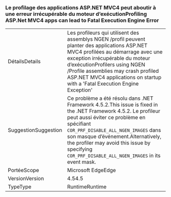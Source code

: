 ### <a name="profiling-aspnet-mvc4-apps-can-lead-to-fatal-execution-engine-error"></a><span data-ttu-id="0f7c0-101">Le profilage des applications ASP.NET MVC4 peut aboutir à une erreur irrécupérable du moteur d’exécution</span><span class="sxs-lookup"><span data-stu-id="0f7c0-101">Profiling ASP.Net MVC4 apps can lead to Fatal Execution Engine Error</span></span>

|   |   |
|---|---|
|<span data-ttu-id="0f7c0-102">Détails</span><span class="sxs-lookup"><span data-stu-id="0f7c0-102">Details</span></span>|<span data-ttu-id="0f7c0-103">Les profileurs qui utilisent des assemblys NGEN /profil peuvent planter des applications ASP.NET MVC4 profilées au démarrage avec une exception irrécupérable du moteur d’exécution</span><span class="sxs-lookup"><span data-stu-id="0f7c0-103">Profilers using NGEN /Profile assemblies may crash profiled ASP.NET MVC4 applications on startup with a 'Fatal Execution Engine Exception'</span></span>|
|<span data-ttu-id="0f7c0-104">Suggestion</span><span class="sxs-lookup"><span data-stu-id="0f7c0-104">Suggestion</span></span>|<span data-ttu-id="0f7c0-105">Ce problème a été résolu dans .NET Framework 4.5.2.</span><span class="sxs-lookup"><span data-stu-id="0f7c0-105">This issue is fixed in the .NET Framework 4.5.2.</span></span> <span data-ttu-id="0f7c0-106">Le profileur peut aussi éviter ce problème en spécifiant <code>COR_PRF_DISABLE_ALL_NGEN_IMAGES</code> dans son masque d’événement.</span><span class="sxs-lookup"><span data-stu-id="0f7c0-106">Alternatively, the profiler may avoid this issue by specifying <code>COR_PRF_DISABLE_ALL_NGEN_IMAGES</code> in its event mask.</span></span>|
|<span data-ttu-id="0f7c0-107">Portée</span><span class="sxs-lookup"><span data-stu-id="0f7c0-107">Scope</span></span>|<span data-ttu-id="0f7c0-108">Microsoft Edge</span><span class="sxs-lookup"><span data-stu-id="0f7c0-108">Edge</span></span>|
|<span data-ttu-id="0f7c0-109">Version</span><span class="sxs-lookup"><span data-stu-id="0f7c0-109">Version</span></span>|<span data-ttu-id="0f7c0-110">4.5</span><span class="sxs-lookup"><span data-stu-id="0f7c0-110">4.5</span></span>|
|<span data-ttu-id="0f7c0-111">Type</span><span class="sxs-lookup"><span data-stu-id="0f7c0-111">Type</span></span>|<span data-ttu-id="0f7c0-112">Runtime</span><span class="sxs-lookup"><span data-stu-id="0f7c0-112">Runtime</span></span>|

